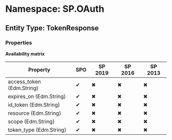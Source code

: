 # Namespace: SP.OAuth
## Entity Type: TokenResponse

### Properties

**Availability matrix**

Property | SPO | SP 2019 | SP 2016 | SP 2013
----------|-----|---------|---------|--------
access_token (Edm.String) | ✔ | ✖ | ✖ | ✖
expires_on (Edm.String) | ✔ | ✖ | ✖ | ✖
id_token (Edm.String) | ✔ | ✖ | ✖ | ✖
resource (Edm.String) | ✔ | ✖ | ✖ | ✖
scope (Edm.String) | ✔ | ✖ | ✖ | ✖
token_type (Edm.String) | ✔ | ✖ | ✖ | ✖


